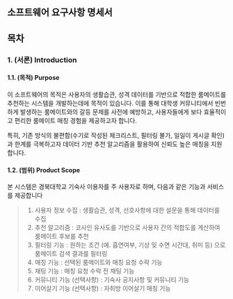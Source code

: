 ## 소프트웨어 요구사항 명세서

## 목차

### 1. (서론) Introduction
#### 1.1. (목적) Purpose

이 소프트웨어의 목적은 사용자의 생활습관, 성격 데이터를 기반으로 적합한 룸메이트를 추천하는 시스템을 개발하는데에 목적이 있습니다. 이를 통해 대학생 커뮤니티에서 빈번하게 발생하는 룸메이트와의 갈등 문제를 사전에 예방하고, 사용자들에게 보다 효율적이고 편리한 룸메이트 매칭 경험을 제공하고자 합니다.

특히, 기존 방식의 불편함(수기로 작성된 체크리스트, 필터링 불가, 일일이 게시글 확인)과 한계를 극복하고자 데이터 기반 추천 알고리즘을 활용하여 신뢰도 높은 매칭을 지원합니다.

#### 1.2. (범위) Product Scope

본 시스템은 경북대학교 기숙사 이용자를 주 사용자로 하며, 다음과 같은 기능과 서비스를 제공합니다

> 1. 사용자 정보 수집 : 생활습관, 성격, 선호사항에 대한 설문을 통해 데이터를 수집
> 2. 추천 알고리즘 : 코사인 유사도를 기반으로 사용자 간의 적합도를 계산하여 룸메이트 후보를 추천
> 3. 필터링 기능 : 원하는 조건 (예. 흡연여부, 기상 및 수면 시간대, 취미 등) 으로 룸메이트 검색 결과를 필터링
> 4. 매칭 기능 : 선택된 룸메이트와 매칭 요청 수락 기능
> 5. 채팅 기능 : 매칭 요청 수락 전 채팅 기능
> 6. 커뮤니티 기능 (선택사항) : 기숙사 공지사항 및 커뮤니티 기능
> 7. 이어살기 기능 (선택사항) : 자취방 이어살기 매칭 기능

